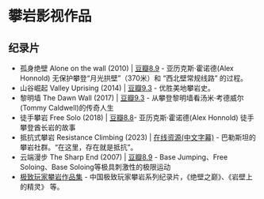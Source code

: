 # 攀岩影视作品

## 纪录片

* 孤身绝壁 Alone on the wall (2010) | [豆瓣8.9](https://movie.douban.com/subject/6738779/) - 亚历克斯·霍诺德(Alex Honnold) 无保护攀登“月光拱壁”（370米）和 “西北壁常规线路” 的过程。
* 山谷崛起 Valley Uprising (2014) | [豆瓣9.3](https://movie.douban.com/subject/26291600/) - 优胜美地攀岩史。
* 黎明墙 The Dawn Wall (2017) | [豆瓣9.3](https://movie.douban.com/subject/30157353/) - 从攀登黎明墙看汤米·考德威尔(Tommy Caldwell)的传奇人生
* 徒手攀岩 Free Solo (2018) | [豆瓣8.8](https://movie.douban.com/subject/30167509/)- 亚历克斯·霍诺德(Alex Honnold) 徒手攀登酋长岩的故事
* 抵抗式攀岩 Resistance Climbing (2023) | [在线资源(中文字幕)](https://watch.reelrocktour.com/videos/rr17-resistanceclimbing) - 巴勒斯坦的攀岩社群。“在这里，存在就是抵抗”。
* 云端漫步 The Sharp End (2007) | [豆瓣8.9](https://movie.douban.com/subject/4002765/) - Base Jumping、Free Soloing、Base Soloing等极具刺激性的极限运动
* [极致玩家攀岩作品集](https://xnuts.cn/documentary/sports\_category/rock\_climbing/) - 中国极致玩家攀岩系列纪录片，《绝壁之巅》、《岩壁上的精灵》 等。





